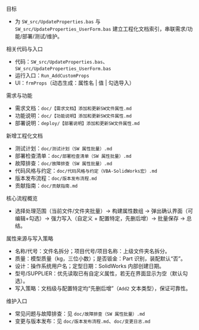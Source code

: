 目标
- 为 `SW_src/UpdateProperties.bas` 与 `SW_src/UpdateProperties_UserForm.bas` 建立工程化文档索引，串联需求/功能/部署/测试/维护。

相关代码与入口
- 代码：`SW_src/UpdateProperties.bas`、`SW_src/UpdateProperties_UserForm.bas`
- 运行入口：`Run_AddCustomProps`
- UI：`frmProps`（动态生成：属性名 | 值 | 勾选导入）

需求与功能
- 需求文档：`doc/【需求文档】添加和更新SW文件属性.md`
- 功能说明：`doc/【功能说明】添加和更新SW文件属性.md`
- 部署说明：`deploy/【部署说明】添加和更新SW文件属性.md`

新增工程化文档
- 测试计划：`doc/测试计划（SW 属性批量）.md`
- 部署检查清单：`doc/部署检查清单（SW 属性批量）.md`
- 故障排查：`doc/故障排查（SW 属性批量）.md`
- 代码风格与约定：`doc/代码风格与约定（VBA-SolidWorks宏）.md`
- 版本发布流程：`doc/版本发布流程.md`
- 贡献指南：`doc/贡献指南.md`

核心流程概览
- 选择处理范围（当前文件/文件夹批量）→ 构建属性数组 → 弹出确认界面（可编辑+勾选）→ 强力写入（自定义 + 配置特定，先删后增）→ 批量保存 → 总结。

属性来源与写入策略
- 名称/代号：文件名拆分；项目代号/项目名称：上级文件夹名拆分。
- 质量：模型质量（kg，三位小数）；是否钣金：Part 识别，装配默认“否”。
- 设计：操作系统用户名；定型日期：SolidWorks 内部创建日期。
- 型号/SUPPLIER：优先读取已有自定义属性，若无在界面显示为空（默认勾选）。
- 写入策略：文档级与配置特定均“先删后增”（`Add2` 文本类型），保证可靠性。

维护入口
- 常见问题与故障排查：见 `doc/故障排查（SW 属性批量）.md`
- 变更与版本发布：见 `doc/版本发布流程.md`、`doc/变更日志.md`